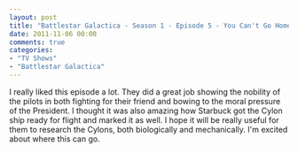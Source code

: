 ```yaml
---
layout: post
title: "Battlestar Galactica - Season 1 - Episode 5 - You Can't Go Home Again"
date: 2011-11-06 00:00
comments: true
categories:
- "TV Shows"
- "Battlestar Galactica"
---
```


I really liked this episode a lot. They did a great job showing
the nobility of the pilots in both fighting for their friend and
bowing to the moral pressure of the President. I thought it was
also amazing how Starbuck got the Cylon ship ready for flight and
marked it as well. I hope it will be really useful for them to
research the Cylons, both biologically and mechanically. I'm
excited about where this can go.
